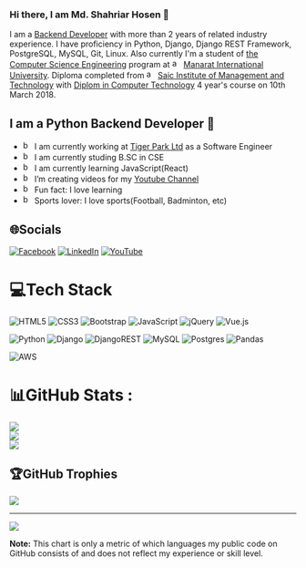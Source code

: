 ### Hi there, I am Md. Shahriar Hosen 👋

I am a <a href="https://www.google.com/search?q=Backend+developer">Backend Developer</a> with more than 2 years of related industry experience. I have proficiency in Python, Django, Django REST Framework, PostgreSQL, MySQL, Git, Linux. Also currently I'm a student of <a href="https://www.google.com/search?q=Computer+Science+Engineering">the Computer Science Engineering</a> program at <img alt="au-flag" height=16px src="https://www.svgrepo.com/show/56332/bangladesh.svg"/> <a href="https://manarat.ac.bd/academics/academic-syllabus/cse/">Manarat International University</a>. Diploma completed from <img alt="au-flag" height=16px src="https://www.svgrepo.com/show/56332/bangladesh.svg"/> <a href="https://www.simt.edu.bd/">Saic Institute of Management and Technology</a> with <a href="https://www.simt.edu.bd/course/computer-technology/">Diplom in Computer Technology</a> 4 year's course on 10th March 2018.

## I am a Python Backend Developer 👋

- <img alt="books" height=16px src="https://www.svgrepo.com/show/230297/books-book.svg"/> I am currently working at [Tiger Park Ltd][jobwebsite] as a Software Engineer
- <img alt="books" height=16px src="https://www.svgrepo.com/show/230297/books-book.svg"/> I am currently studing B.SC in CSE
- <img alt="books" height=16px src="https://www.svgrepo.com/show/230297/books-book.svg"/> I am currently learning JavaScript(React)
- <img alt="books" height=16px src="https://www.svgrepo.com/show/230297/books-book.svg"/> I’m creating videos for my <a href="https://www.youtube.com/channel/UCPBtm-c6g5vLKqFJGOGc6NQ/featured">Youtube Channel</a>
- <img alt="books" height=16px src="https://www.svgrepo.com/show/5335/crowd-funding.svg"/> Fun fact: I love learning
- <img alt="books" height=16px src="https://www.svgrepo.com/show/11193/sports-balls.svg"/> Sports lover: I love sports(Football, Badminton, etc)

## 🌐Socials
[![Facebook](https://img.shields.io/badge/Facebook-%231877F2.svg?logo=Facebook&logoColor=white)](https://facebook.com/cse.shahriar.hosen) [![LinkedIn](https://img.shields.io/badge/LinkedIn-%230077B5.svg?logo=linkedin&logoColor=white)](https://linkedin.com/in/cseshahriar) [![YouTube](https://img.shields.io/badge/YouTube-%23FF0000.svg?logo=YouTube&logoColor=white)](https://youtube.com/c/UCPBtm-c6g5vLKqFJGOGc6NQ) 

# 💻Tech Stack
![HTML5](https://img.shields.io/badge/html5-%23E34F26.svg?style=for-the-badge&logo=html5&logoColor=white) ![CSS3](https://img.shields.io/badge/css3-%231572B6.svg?style=for-the-badge&logo=css3&logoColor=white) ![Bootstrap](https://img.shields.io/badge/bootstrap-%23563D7C.svg?style=for-the-badge&logo=bootstrap&logoColor=white) ![JavaScript](https://img.shields.io/badge/javascript-%23323330.svg?style=for-the-badge&logo=javascript&logoColor=%23F7DF1E) ![jQuery](https://img.shields.io/badge/jquery-%230769AD.svg?style=for-the-badge&logo=jquery&logoColor=white) ![Vue.js](https://img.shields.io/badge/vuejs-%2335495e.svg?style=for-the-badge&logo=vuedotjs&logoColor=%234FC08D)
<!-- ![React](https://img.shields.io/badge/react-%2320232a.svg?style=for-the-badge&logo=react&logoColor=%2361DAFB) -->
<!-- ![TailwindCSS](https://img.shields.io/badge/tailwindcss-%2338B2AC.svg?style=for-the-badge&logo=tailwind-css&logoColor=white) -->

![Python](https://img.shields.io/badge/python-3670A0?style=for-the-badge&logo=python&logoColor=ffdd54) ![Django](https://img.shields.io/badge/django-%23092E20.svg?style=for-the-badge&logo=django&logoColor=white) ![DjangoREST](https://img.shields.io/badge/DJANGO-REST-ff1709?style=for-the-badge&logo=django&logoColor=white&color=ff1709&labelColor=gray) ![MySQL](https://img.shields.io/badge/mysql-%2300f.svg?style=for-the-badge&logo=mysql&logoColor=white) ![Postgres](https://img.shields.io/badge/postgres-%23316192.svg?style=for-the-badge&logo=postgresql&logoColor=white) 
![Pandas](https://img.shields.io/badge/pandas-%23150458.svg?style=for-the-badge&logo=pandas&logoColor=white)

<!-- ![NumPy](https://img.shields.io/badge/numpy-%23013243.svg?style=for-the-badge&logo=numpy&logoColor=white) -->
<!-- ![Plotly](https://img.shields.io/badge/Plotly-%233F4F75.svg?style=for-the-badge&logo=plotly&logoColor=white) -->

![AWS](https://img.shields.io/badge/AWS-%23FF9900.svg?style=for-the-badge&logo=amazon-aws&logoColor=white)

<!-- ![Jenkins](https://img.shields.io/badge/jenkins-%232C5263.svg?style=for-the-badge&logo=jenkins&logoColor=white) -->
<!-- ![Docker](https://img.shields.io/badge/docker-%230db7ed.svg?style=for-the-badge&logo=docker&logoColor=white) -->
<!-- ![Ansible](https://img.shields.io/badge/ansible-%231A1918.svg?style=for-the-badge&logo=ansible&logoColor=white) -->
<!-- ![Kubernetes](https://img.shields.io/badge/kubernetes-%23326ce5.svg?style=for-the-badge&logo=kubernetes&logoColor=white) --> 
<!-- [Nginx](https://img.shields.io/badge/nginx-%23009639.svg?style=for-the-badge&logo=nginx&logoColor=white) -->

# 📊GitHub Stats :
![](https://github-readme-stats.vercel.app/api?username=cseshahriar&theme=tokyonight&hide_border=false&include_all_commits=true&count_private=true)<br/>
![](https://github-readme-streak-stats.herokuapp.com/?user=cseshahriar&theme=tokyonight&hide_border=false)<br/>
![](https://github-readme-stats.vercel.app/api/top-langs/?username=cseshahriar&theme=tokyonight&hide_border=false&include_all_commits=true&count_private=true&layout=compact&&hide=php)

## 🏆GitHub Trophies
![](https://github-profile-trophy.vercel.app/?username=cseshahriar&theme=radical&no-frame=false&no-bg=false&margin-w=4)

---
[![](https://visitcount.itsvg.in/api?id=cseshahriar&icon=0&color=0)](https://visitcount.itsvg.in)

<b>Note:</b> This chart is only a metric of which languages my public code on GitHub consists of and does not reflect my experience or skill level.

[cseshahriar]: https://github.com/cseshahriar
[jobwebsite]: https://tiger-park.com/
[website]: https://github.com/cseshahriar
[youtube]: https://www.youtube.com/channel/UCPBtm-c6g5vLKqFJGOGc6NQ/
[instagram]: https://github.com/cseshahriar
[linkedin]: https://github.com/cseshahriar
